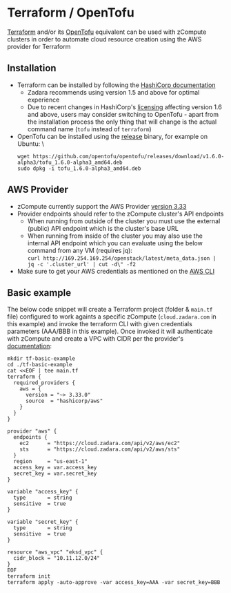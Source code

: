 # Terraform / OpenTofu
[Terraform](https://www.terraform.io/) and/or its [OpenTofu](https://opentofu.org/) equivalent can be used with zCompute clusters in order to automate cloud resource creation using the AWS provider for Terraform  

## Installation
* Terraform can be installed by following the [HashiCorp documentation](https://developer.hashicorp.com/terraform/downloads?product_intent=terraform)
  * Zadara recommends using version 1.5 and above for optimal experience
  * Due to recent changes in HashiCorp's [licensing](https://www.hashicorp.com/blog/hashicorp-adopts-business-source-license) affecting version 1.6 and above, users may consider switching to OpenTofu - apart from the installation process the only thing that will change is the actual command name (`tofu` instead of `terraform`)
* OpenTofu can be installed using the [release](https://github.com/opentofu/opentofu/releases) binary, for example on Ubuntu: \
  ```shell
  wget https://github.com/opentofu/opentofu/releases/download/v1.6.0-alpha3/tofu_1.6.0-alpha3_amd64.deb
  sudo dpkg -i tofu_1.6.0-alpha3_amd64.deb
  ```

## AWS Provider
* zCompute currently support the AWS Provider [version 3.33](https://registry.terraform.io/providers/hashicorp/aws/3.33.0/docs)
* Provider endpoints should refer to the zCompute cluster's API endpoints
    * When running from outside of the cluster you must use the external (public) API endpoint which is the cluster's base URL
    * When running from inside of the cluster you may also use the internal API endpoint which you can evaluate using the below command from any VM (requires jq): \
      `curl http://169.254.169.254/openstack/latest/meta_data.json | jq -c '.cluster_url' | cut -d\" -f2`
* Make sure to get your AWS credentials as mentioned on the [AWS CLI](./../aws-cli/README.md)

## Basic example
The below code snippet will create a Terraform project (folder & `main.tf` file) configured to work againts a specific zCompute (`cloud.zadara.com` in this example) and invoke the terraform CLI with given credentials parameters (AAA/BBB in this example). Once invoked it will authenticate with zCompute and create a VPC with CIDR per the provider's [documentation](https://registry.terraform.io/providers/hashicorp/aws/3.33.0/docs/resources/vpc):
```shell
mkdir tf-basic-example
cd ./tf-basic-example
cat <<EOF | tee main.tf
terraform {
  required_providers {
    aws = {
      version = "~> 3.33.0"
      source  = "hashicorp/aws"
    }
  }
}

provider "aws" {
  endpoints {
    ec2      = "https://cloud.zadara.com/api/v2/aws/ec2"
    sts      = "https://cloud.zadara.com/api/v2/aws/sts"
  }
  region     = "us-east-1"
  access_key = var.access_key
  secret_key = var.secret_key
}

variable "access_key" {
  type       = string
  sensitive  = true
}

variable "secret_key" {
  type       = string
  sensitive  = true
}

resource "aws_vpc" "eksd_vpc" {
  cidr_block = "10.11.12.0/24"
}
EOF
terraform init
terraform apply -auto-approve -var access_key=AAA -var secret_key=BBB
```
